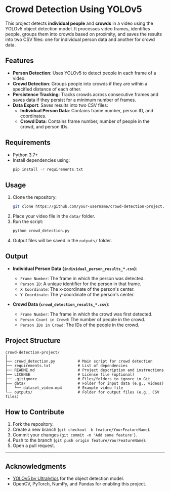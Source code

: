 # Crowd Detection Using YOLOv5

This project detects **individual people** and **crowds** in a video using the YOLOv5 object detection model. It processes video frames, identifies people, groups them into crowds based on proximity, and saves the results into two CSV files: one for individual person data and another for crowd data.

## Features
- **Person Detection**: Uses YOLOv5 to detect people in each frame of a video.
- **Crowd Detection**: Groups people into crowds if they are within a specified distance of each other.
- **Persistence Tracking**: Tracks crowds across consecutive frames and saves data if they persist for a minimum number of frames.
- **Data Export**: Saves results into two CSV files:
  - **Individual Person Data**: Contains frame number, person ID, and coordinates.
  - **Crowd Data**: Contains frame number, number of people in the crowd, and person IDs.

## Requirements
- Python 3.7+
- Install dependencies using:
  ```bash
  pip install -r requirements.txt
  ```

## Usage
1. Clone the repository:
   ```bash
   git clone https://github.com/your-username/crowd-detection-project.git
   ```
2. Place your video file in the `data/` folder.
3. Run the script:
   ```bash
   python crowd_detection.py
   ```
4. Output files will be saved in the `outputs/` folder.

## Output
- **Individual Person Data (`individual_person_results_*.csv`)**:
  - `Frame Number`: The frame in which the person was detected.
  - `Person ID`: A unique identifier for the person in that frame.
  - `X Coordinate`: The x-coordinate of the person's center.
  - `Y Coordinate`: The y-coordinate of the person's center.

- **Crowd Data (`crowd_detection_results_*.csv`)**:
  - `Frame Number`: The frame in which the crowd was first detected.
  - `Person Count in Crowd`: The number of people in the crowd.
  - `Person IDs in Crowd`: The IDs of the people in the crowd.

## Project Structure
```
crowd-detection-project/
│
├── crowd_detection.py          # Main script for crowd detection
├── requirements.txt            # List of dependencies
├── README.md                   # Project description and instructions
├── LICENSE                     # License file (optional)
├── .gitignore                  # Files/folders to ignore in Git
├── data/                       # Folder for input data (e.g., videos)
│   └── dataset_video.mp4       # Example video file
└── outputs/                    # Folder for output files (e.g., CSV files)
```

## How to Contribute
1. Fork the repository.
2. Create a new branch (`git checkout -b feature/YourFeatureName`).
3. Commit your changes (`git commit -m 'Add some feature'`).
4. Push to the branch (`git push origin feature/YourFeatureName`).
5. Open a pull request.

---

## Acknowledgments
- [YOLOv5 by Ultralytics](https://github.com/ultralytics/yolov5) for the object detection model.
- OpenCV, PyTorch, NumPy, and Pandas for enabling this project.
